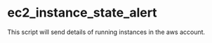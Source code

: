# ec2_instance_state_alert

This script will send details of running instances in the aws account. 
